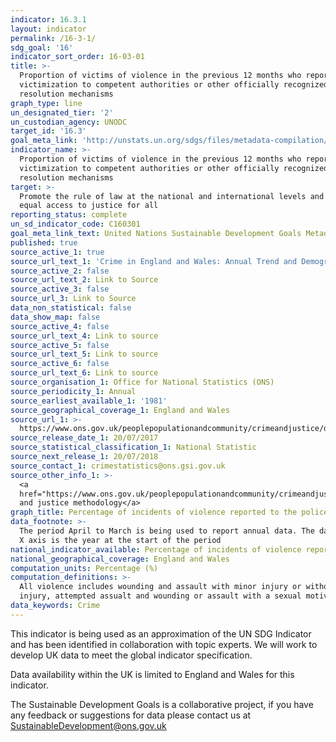 ```yaml
---
indicator: 16.3.1
layout: indicator
permalink: /16-3-1/
sdg_goal: '16'
indicator_sort_order: 16-03-01
title: >-
  Proportion of victims of violence in the previous 12 months who reported their
  victimization to competent authorities or other officially recognized conflict
  resolution mechanisms
graph_type: line
un_designated_tier: '2'
un_custodian_agency: UNODC
target_id: '16.3'
goal_meta_link: 'http://unstats.un.org/sdgs/files/metadata-compilation/Metadata-Goal-16.pdf'
indicator_name: >-
  Proportion of victims of violence in the previous 12 months who reported their
  victimization to competent authorities or other officially recognized conflict
  resolution mechanisms
target: >-
  Promote the rule of law at the national and international levels and ensure
  equal access to justice for all
reporting_status: complete
un_sd_indicator_code: C160301
goal_meta_link_text: United Nations Sustainable Development Goals Metadata (pdf 1361kB)
published: true
source_active_1: true
source_url_text_1: 'Crime in England and Wales: Annual Trend and Demographic Tables'
source_active_2: false
source_url_text_2: Link to Source
source_active_3: false
source_url_3: Link to Source
data_non_statistical: false
data_show_map: false
source_active_4: false
source_url_text_4: Link to source
source_active_5: false
source_url_text_5: Link to source
source_active_6: false
source_url_text_6: Link to source
source_organisation_1: Office for National Statistics (ONS)
source_periodicity_1: Annual
source_earliest_available_1: '1981'
source_geographical_coverage_1: England and Wales
source_url_1: >-
  https://www.ons.gov.uk/peoplepopulationandcommunity/crimeandjustice/datasets/crimeinenglandandwalesannualtrendanddemographictables
source_release_date_1: 20/07/2017
source_statistical_classification_1: National Statistic
source_next_release_1: 20/07/2018
source_contact_1: crimestatistics@ons.gsi.gov.uk
source_other_info_1: >-
  <a
  href="https://www.ons.gov.uk/peoplepopulationandcommunity/crimeandjustice/methodologies/crimeandjusticemethodology">Crime
  and justice methodology</a>
graph_title: Percentage of incidents of violence reported to the police
data_footnote: >-
  The period April to March is being used to report annual data. The date on the
  X axis is the year at the start of the period
national_indicator_available: Percentage of incidents of violence reported to the police
national_geographical_coverage: England and Wales
computation_units: Percentage (%)
computation_definitions: >-
  All violence includes wounding and assault with minor injury or without
  injury, attempted assualt and wounding or assault with a sexual motive
data_keywords: Crime
---
```

This indicator is being used as an approximation of the UN SDG Indicator and has been identified in collaboration with topic experts. We will work to develop UK data to meet the global indicator specification.

Data availability within the UK is limited to England and Wales for this indicator.


The Sustainable Development Goals is a collaborative project, if you have any feedback or suggestions for data please contact us at <SustainableDevelopment@ons.gov.uk>
